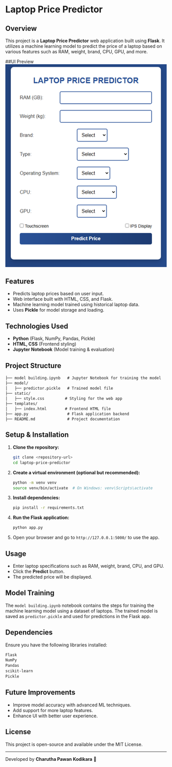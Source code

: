 # Laptop Price Predictor

## Overview
This project is a **Laptop Price Predictor** web application built using **Flask**. It utilizes a machine learning model to predict the price of a laptop based on various features such as RAM, weight, brand, CPU, GPU, and more.

##UI Preview
![Application UI](Web_UI.png)

## Features
- Predicts laptop prices based on user input.
- Web interface built with HTML, CSS, and Flask.
- Machine learning model trained using historical laptop data.
- Uses **Pickle** for model storage and loading.

## Technologies Used
- **Python** (Flask, NumPy, Pandas, Pickle)
- **HTML, CSS** (Frontend styling)
- **Jupyter Notebook** (Model training & evaluation)

## Project Structure
```
├── model building.ipynb   # Jupyter Notebook for training the model
├── model/
│   ├── predictor.pickle   # Trained model file
├── static/
│   ├── style.css         # Styling for the web app
├── templates/
│   ├── index.html        # Frontend HTML file
├── app.py                 # Flask application backend
├── README.md              # Project documentation
```

## Setup & Installation
1. **Clone the repository:**
   ```bash
   git clone <repository-url>
   cd laptop-price-predictor
   ```
2. **Create a virtual environment (optional but recommended):**
   ```bash
   python -m venv venv
   source venv/bin/activate  # On Windows: venv\Scripts\activate
   ```
3. **Install dependencies:**
   ```bash
   pip install -r requirements.txt
   ```
4. **Run the Flask application:**
   ```bash
   python app.py
   ```
5. Open your browser and go to `http://127.0.0.1:5000/` to use the app.

## Usage
- Enter laptop specifications such as RAM, weight, brand, CPU, and GPU.
- Click the **Predict** button.
- The predicted price will be displayed.

## Model Training
The `model building.ipynb` notebook contains the steps for training the machine learning model using a dataset of laptops. The trained model is saved as `predictor.pickle` and used for predictions in the Flask app.

## Dependencies
Ensure you have the following libraries installed:
```bash
Flask
NumPy
Pandas
scikit-learn
Pickle
```

## Future Improvements
- Improve model accuracy with advanced ML techniques.
- Add support for more laptop features.
- Enhance UI with better user experience.

## License
This project is open-source and available under the MIT License.

---
Developed by **Charutha Pawan Kodikara** 🚀

